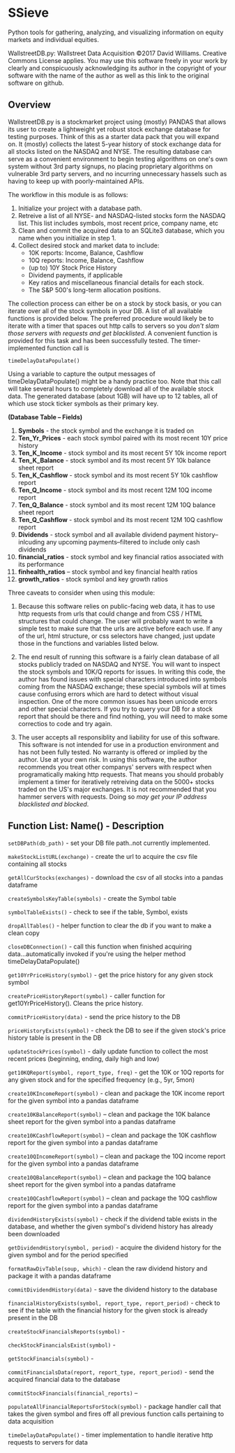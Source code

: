 # SSieve
Python tools for gathering, analyzing, and visualizing information on equity markets and individual equities.

WallstreetDB.py: Wallstreet Data Acquisition
©2017 David Williams. Creative Commons License applies. 
You may use this software freely in your work by clearly and conspicuously acknowledging its author in the copyright of your software with the name of the author as well as this link to the original software on github.


## Overview

WallstreetDB.py is a stockmarket project using (mostly) PANDAS that allows its user to create a lightweight yet robust stock exchange database for testing purposes. Think of this as a starter data pack that you will expand on. It (mostly) collects the latest 5-year history of stock exchange data for all stocks listed on the NASDAQ and NYSE. The resulting database can serve as a convenient environment to begin testing algorithms on one's own system without 3rd party signups, no placing proprietary algorithms on vulnerable 3rd party servers, and no incurring unnecessary hassels such as having to keep up with poorly-maintained APIs.

The workflow in this module is as follows:

1. Initialize your project with a database path.
2. Retreive a list of all NYSE- and NASDAQ-listed stocks form the NASDAQ list. This list includes symbols, most recent price, company name, etc
3. Clean and commit the acquired data to an SQLite3 database, which you name when you initialize in step 1.
4. Collect desired stock and market data to include: 
    * 10K reports: Income, Balance, Cashflow
    * 10Q reports: Income, Balance, Cashflow
    * (up to) 10Y Stock Price History
    * Dividend payments, if applicable
    * Key ratios and miscellaneous financial details for each stock.
    * The S&P 500's long-term allocation positions. 

The collection process can either be on a stock by stock basis, or you can iterate over all of the stock symbols in your DB. A list of all available functions is provided below. The preferred procedure would likely be to iterate with a timer that spaces out http calls to servers so you *don't slam those servers with requests and get blacklisted*. A convenient function is provided for this task and has been successfully tested. The timer-implemented function call is

	timeDelayDataPopulate()

Using a variable to capture the output messages of timeDelayDataPopulate() might be a handy practice too. Note that this call will take several hours to completely download all of the available stock data. The generated database (about 1GB) will have up to 12 tables, all of which use stock ticker symbols as their primary key.
    
**(Database Table – Fields)**

1. **Symbols** - the stock symbol and the exchange it is traded on
2. **Ten_Yr_Prices** - each stock symbol paired with its most recent 10Y price history
3. **Ten_K_Income** - stock symbol and its most recent 5Y 10k income report
4. **Ten_K_Balance** - stock symbol and its most recent 5Y 10k balance sheet report
5. **Ten_K_Cashflow** - stock symbol and its most recent 5Y 10k cashflow report
6. **Ten_Q_Income** - stock symbol and its most recent 12M 10Q income report
7. **Ten_Q_Balance** - stock symbol and its most recent 12M 10Q balance sheet report
8. **Ten_Q_Cashflow** - stock symbol and its most recent 12M 10Q cashflow report
9. **Dividends** - stock symbol and all available dividend payment history–inlcuding any upcoming payments–filtered to include only cash dividends
10. **financial_ratios** - stock symbol and key financial ratios associated with its performance
11. **finhealth_ratios** – stock symbol and key financial health ratios 
12. **growth_ratios** - stock symbol and key growth ratios

Three caveats to consider when using this module:
    
1. Because this software relies on public-facing web data, it has to use http requests from urls that could change and from CSS / HTML structures that could change. The user will probably want to write a simple test to make sure that the urls are active before each use. If any of the url, html structure, or css selectors have changed, just update those in the functions and variables listed below.

2. The end result of running this software is a fairly clean database of all stocks publicly traded on NASDAQ and NYSE. You will want to inspect the stock symbols and 10K/Q reports for issues. In writing this code, the author has found issues with special characters introduced into symbols coming from the NASDAQ exchange; these special symbols will at times cause confusing errors which are hard to detect without visual inspection. One of the more common issues has been unicode errors and other special characters. If you try to query your DB for a stock report that should be there and find nothing, you will need to make some correctios to code and try again. 

3. The user accepts all responsiblity and liability for use of this software. This software is not intended for use in a production environment and has not been fully tested. No warranty is offered or implied by the author. Use at your own risk. In using this software, the author recommends you treat other companys' servers with respect when programatically making http requests. That means you should probably implement a timer for iteratively retreiving data on the 5000+ stocks traded on the US's major exchanges. It is not recommended that you hammer servers with requests. Doing so *may get your IP address blacklisted and blocked*.



## Function List: Name() - Description

`setDBPath(db_path)` - set your DB file path..not currently implemented.

`makeStockListURL(exchange)` - create the url to acquire the csv file containing all stocks

`getAllCurStocks(exchanges)` - download the csv of all stocks into a pandas dataframe

`createSymbolsKeyTable(symbols)` - create the Symbol table 

`symbolTableExists()` - check to see if the table, Symbol, exists

`dropAllTables()` - helper function to clear the db if you want to make a clean copy

`closeDBConnection()` - call this function when finished acquiring data...automatically invoked if you're using the helper method timeDelayDataPopulate()

`get10YrPriceHistory(symbol)` - get the price history for any given stock symbol

`createPriceHistoryReport(symbol)` - caller function for get10YrPriceHistory(). Cleans the price history.

`commitPriceHistory(data)` - send the price history to the DB

`priceHistoryExists(symbol)` - check the DB to see if the given stock's price history table is present in the DB

`updateStockPrices(symbol)` - daily update function to collect the most recent prices (beginning, ending, daily high and low)

`get10KQReport(symbol, report_type, freq)` - get the 10K or 10Q reports for any given stock and for the specified frequency (e.g., 5yr, 5mon)

`create10KIncomeReport(symbol)` - clean and package the 10K income report for the given symbol into a pandas dataframe

`create10KBalanceReport(symbol)` – clean and package the 10K balance sheet report for the given symbol into a pandas dataframe

`create10KCashflowReport(symbol)` – clean and package the 10K cashflow report for the given symbol into a pandas dataframe

`create10QIncomeReport(symbol)` – clean and package the 10Q income report for the given symbol into a pandas dataframe

`create10QBalanceReport(symbol)` – clean and package the 10Q balance sheet report for the given symbol into a pandas dataframe

`create10QCashflowReport(symbol)` – clean and package the 10Q cashflow report for the given symbol into a pandas dataframe

`dividendHistoryExists(symbol)` - check if the dividend table exists in the database, and whether the given symbol's dividend history has already been downloaded 

`getDividendHistory(symbol, period)` - acquire the dividend history for the given symbol and for the period specified

`formatRawDivTable(soup, which)` - clean the raw dividend history and package it with a pandas dataframe

`commitDividendHistory(data)` - save the dividend history to the database

`financialHistoryExists(symbol, report_type, report_period)` - check to see if the table with the financial history for the given stock is already present in the DB

`createStockFinancialsReports(symbol)` - 

`checkStockFinancialsExist(symbol)` - 

`getStockFinancials(symbol)` - 

`commitFinancialsData(report, report_type, report_period)` - send the acquired financial data to the database

`commitStockFinancials(financial_reports)` –

`populateAllFinancialReportsForStock(symbol)` - package handler call that takes the given symbol and fires off all previous function calls pertaining to data acquisition

`timeDelayDataPopulate()` - timer implementation to handle iterative http requests to servers for data
